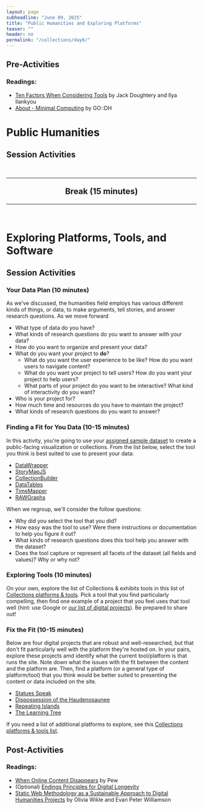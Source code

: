 ```yaml
---
layout: page
subheadline: "June 09, 2025"
title: "Public Humanities and Exploring Platforms"
teaser: ""
header: no
permalink: "/collections/day6/"
---
```

## Pre-Activities
### Readings:
- [Ten Factors When Considering Tools](https://handsondataviz.org/tool-factors.html) by Jack Doughtery and Ilya Ilankyou
- [About - Minimal Computing](https://go-dh.github.io/mincomp/about/) by GO::DH

# Public Humanities
## Session Activities


<br>
<hr>

<p style="font-weight:bold; font-size:16pt; text-align:center;"> Break (15 minutes) </p>

<hr>
<br>


# Exploring Platforms, Tools, and Software
## Session Activities
### Your Data Plan (10 minutes)
As we've discussed, the humanities field employs has various different kinds of things, or data, to make arguments, tell stories, and answer research questions. As we move forward 
* What type of data do you have?
* What kinds of research questions do you want to answer with your data?
* How do you want to organize and present your data?
* What do you want your project to **do**?
  * What do you want the user experience to be like? How do you want users to navigate content?
  * What do you want your project to tell users? How do you want your project to help users?
  * What parts of your project do you want to be interactive? What kind of interactivity do you want?
* Who is your project for?
* How much time and resources do you have to maintain the project?
* What kinds of research questions do you want to answer?

### Finding a Fit for You Data (10-15 minutes)
In this activity, you're going to use your [assigned sample dataset]() to create a public-facing visualization or collections. From the list below, select the tool you think is best suited to use to present your data:
* [DataWrapper](https://app.datawrapper.de/edit/ymjsw/upload)
* [StoryMapJS](https://storymap.knightlab.com/)
* [CollectionBuilder](https://collectionbuilder.github.io/collectionbuilder-sheets/)
* [DataTables]()
* [TimeMapper](https://timemapper.okfnlabs.org/)
* [RAWGraphs](https://app.rawgraphs.io/)

When we regroup, we'll consider the follow questions:
* Why did you select the tool that you did? 
* How easy was the tool to use? Were there instructions or documentation to help you figure it out?
* What kinds of research questions does this tool help you answer with the dataset?
* Does the tool capture or represent all facets of the dataset (all fields and values)? Why or why not?

### Exploring Tools (10 minutes)
On your own, explore the list of Collections & exhibits tools in this list of [Collections platforms & tools](https://digitalscholarship.library.cornell.edu/?p=1506). Pick a tool that you find particularly compelling, then find one example of a project that you feel uses that tool well (hint: use Google or [our list of digital projects](https://digitalscholarship.library.cornell.edu/?p=1240)). Be prepared to share out!


### Fix the Fit (10-15 minutes)
Below are four digital projects that are robust and well-researched, but that don't fit particularly well with the platform they're hosted on. In your pairs, explore these projects amd identify what the current tool/platform is that runs the site. Note down what the issues with the fit between the content and the platform are. Then, find a platform (or a general type of platform/tool) that you think would be better suited to presenting the content or data included on the site.
* [Statues Speak](https://projects.dahvc.org/statuesspeak/)
* [Dispossession of the Haudenosaunee](https://storymaps.arcgis.com/stories/89ad3bc657e04cc6b474f83678ac4c13)
* [Repeating Islands](https://repeatingislands.com/)
* [The Learning Tree](https://scalar.usc.edu/works/gordon-parks/index)

If you need a list of additional platforms to explore, see this [Collections platforms & tools list](https://digitalscholarship.library.cornell.edu/?p=1506). 

## Post-Activities
### Readings:
- [When Online Content Disappears](https://www.pewresearch.org/data-labs/2024/05/17/when-online-content-disappears/) by Pew
- (Optional) [Endings Principles for Digital Longevity](https://endings.uvic.ca/principles.html#products)
- [Static Web Methodology as a Sustainable Approach to Digital Humanities Projects](https://journal.code4lib.org/articles/18372) by Olivia Wikle and Evan Peter Williamson
